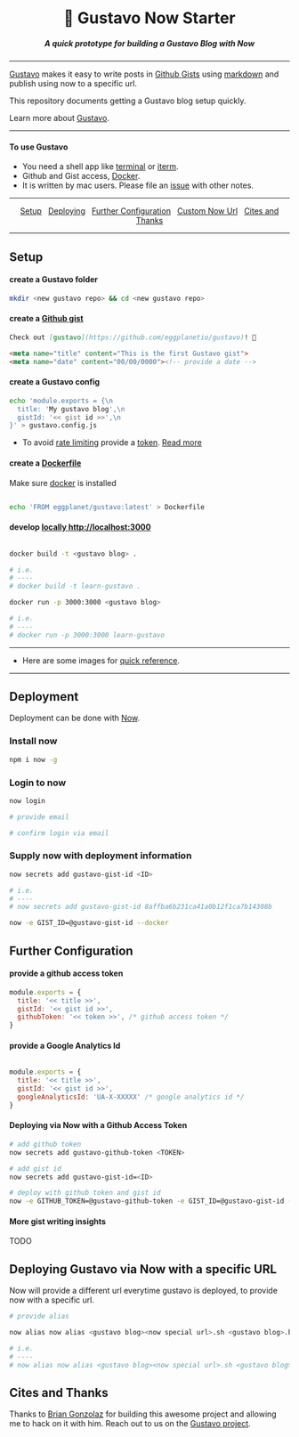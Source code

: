 <h1 align="center">👨 Gustavo Now Starter</h1>

<h5 align="center">A quick prototype for building a Gustavo Blog with Now</h5>

---

[Gustavo](https://github.com/eggplanetio/gustavo) makes it easy to write posts in [Github Gists](https://gist.github.com/) using [markdown](https://daringfireball.net/projects/markdown/) and publish using now to a specific url.

This repository documents getting a Gustavo blog setup quickly. 

Learn more about [Gustavo](https://github.com/eggplanetio/gustavo).

---

#### To use Gustavo 

-  You need a shell app like [terminal](https://lifehacker.com/5857046/the-best-terminal-emulator-for-mac-os-x) or [iterm](https://www.iterm2.com/version3.html). 
-  Github and Gist access, [Docker](https://www.docker.com/). 
-  It is written by mac users. Please file an [issue](https://github.com/eggplanetio/gustavo/issues) with other notes.

---

<p align="center">
  <a href="#setup">Setup</a>&nbsp;&nbsp;
   <a href="#deploy">Deploying</a>&nbsp;&nbsp;
  <a href="#further-configuration">Further Configuration</a>&nbsp;&nbsp;
  <a href="#custom-url">Custom Now Url</a>&nbsp;&nbsp;
  <a href="#cite">Cites and Thanks</a>
</p>

---

<h2 id="setup">Setup</h2>

#### create a Gustavo folder
```bash
mkdir <new gustavo repo> && cd <new gustavo repo>
```

#### create a [Github gist](https://gist.github.com/)
```md
Check out [gustavo](https://github.com/eggplanetio/gustavo)! 🚀

<meta name="title" content="This is the first Gustavo gist">
<meta name="date" content="00/00/0000"><!-- provide a date -->

```

#### create a Gustavo config
```bash
echo 'module.exports = {\n
  title: 'My gustavo blog',\n
  gistId: '<< gist id >>',\n
}' > gustavo.config.js  
```

-  To avoid [rate limiting](https://github.com/dflydev/embed-github-gist/issues/10) provide a [token](https://help.github.com/articles/creating-a-personal-access-token-for-the-command-line/). [Read more](#urther-configuration)

#### create a [Dockerfile](https://docs.docker.com/engine/reference/builder/)

Make sure [docker](https://www.docker.com/docker-mac) is installed

```bash

echo 'FROM eggplanet/gustavo:latest' > Dockerfile

```

#### develop [locally http://localhost:3000](http://localhost:3000)

```bash

docker build -t <gustavo blog> .

# i.e.
# ----
# docker build -t learn-gustavo .

docker run -p 3000:3000 <gustavo blog>

# i.e.
# ----
# docker run -p 3000:3000 learn-gustavo

```

---

- Here are some images for [quick reference](https://github.com/yowainwright/learn-gustavo/blob/master/documentation/image-reference.md).

---

<h2 id="deploy">Deployment</h2>

Deployment can be done with [Now](https://zeit.co/now).

### Install now
```bash
npm i now -g

```

### Login to now
```bash
now login

# provide email

# confirm login via email
```

### Supply now with deployment information
```bash
now secrets add gustavo-gist-id <ID>

# i.e.
# ----
# now secrets add gustavo-gist-id 8affba6b231ca41a0b12f1ca7b14308b

now -e GIST_ID=@gustavo-gist-id --docker

```

<h2 id="further-configuration">Further Configuration</h2>

#### provide a github access token
```javascript
module.exports = {
  title: '<< title >>',
  gistId: '<< gist id >>',
  githubToken: '<< token >>', /* github access token */
}
```

#### provide a Google Analytics Id

```javascript

module.exports = {
  title: '<< title >>',
  gistId: '<< gist id >>',
  googleAnalyticsId: 'UA-X-XXXXX' /* google analytics id */
}

```

#### Deploying via Now with a Github Access Token

```bash
# add github token 
now secrets add gustavo-github-token <TOKEN>

# add gist id 
now secrets add gustavo-gist-id=<ID>

# deploy with github token and gist id
now -e GITHUB_TOKEN=@gustavo-github-token -e GIST_ID=@gustavo-gist-id --docker

```


#### More gist writing insights

TODO 

<h2 id="custom-url">Deploying Gustavo via Now with a specific URL</h2>

Now will provide a different url everytime gustavo is deployed, to provide now with a specific url.

```bash
# provide alias

now alias now alias <gustavo blog><now special url>.sh <gustavo blog>.blog

# i.e.
# ----
# now alias now alias <gustavo blog><now special url>.sh <gustavo blog>.blog

```

<h2 id="cite">Cites and Thanks</h2>

Thanks to [Brian Gonzolaz](https://www.briangonzalez.org/) for building this awesome project and allowing me to hack on it with him. Reach out to us on the [Gustavo project](https://github.com/eggplanetio/gustavo).



